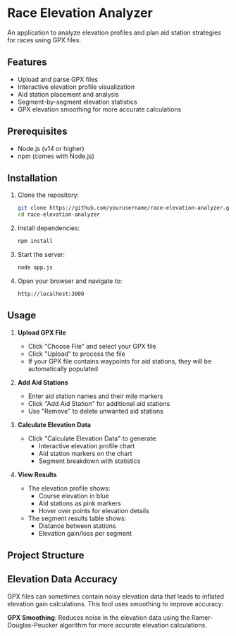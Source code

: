 # Race Elevation Analyzer

An application to analyze elevation profiles and plan aid station strategies for races using GPX files.

## Features

- Upload and parse GPX files
- Interactive elevation profile visualization
- Aid station placement and analysis
- Segment-by-segment elevation statistics
- GPX elevation smoothing for more accurate calculations

## Prerequisites

- Node.js (v14 or higher)
- npm (comes with Node.js)

## Installation

1. Clone the repository:
   ```bash
   git clone https://github.com/yourusername/race-elevation-analyzer.git
   cd race-elevation-analyzer
   ```

2. Install dependencies:
   ```bash
   npm install
   ```

3. Start the server:
   ```bash
   node app.js
   ```

4. Open your browser and navigate to:
   ```
   http://localhost:3000
   ```

## Usage

1. **Upload GPX File**
   - Click "Choose File" and select your GPX file
   - Click "Upload" to process the file
   - If your GPX file contains waypoints for aid stations, they will be automatically populated

2. **Add Aid Stations**
   - Enter aid station names and their mile markers
   - Click "Add Aid Station" for additional aid stations
   - Use "Remove" to delete unwanted aid stations

3. **Calculate Elevation Data**
   - Click "Calculate Elevation Data" to generate:
     - Interactive elevation profile chart
     - Aid station markers on the chart
     - Segment breakdown with statistics

4. **View Results**
   - The elevation profile shows:
     - Course elevation in blue
     - Aid stations as pink markers
     - Hover over points for elevation details
   - The segment results table shows:
     - Distance between stations
     - Elevation gain/loss per segment

## Project Structure 

## Elevation Data Accuracy

GPX files can sometimes contain noisy elevation data that leads to inflated elevation gain calculations. This tool uses smoothing to improve accuracy:

**GPX Smoothing**: Reduces noise in the elevation data using the Ramer-Douglas-Peucker algorithm for more accurate elevation calculations. 